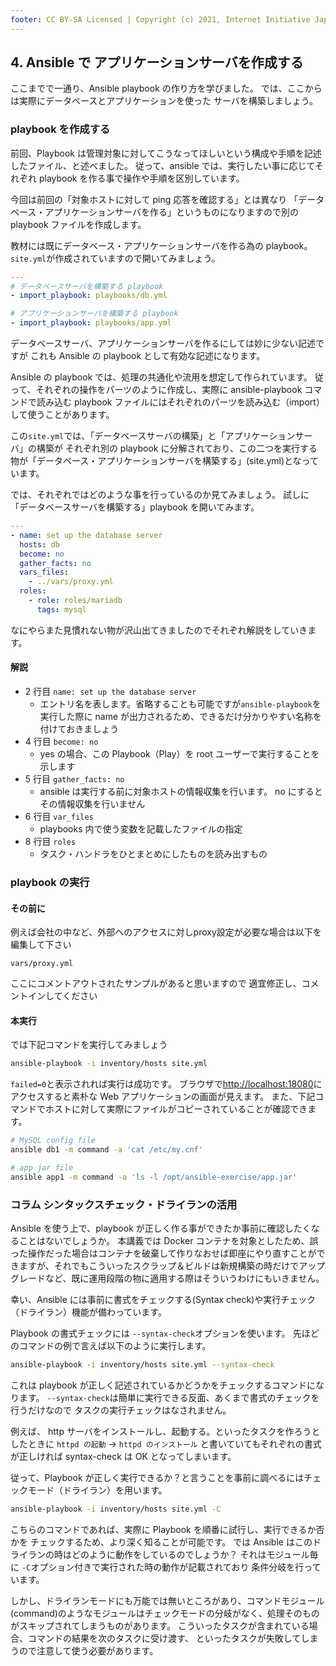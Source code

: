 ```yaml
---
footer: CC BY-SA Licensed | Copyright (c) 2021, Internet Initiative Japan Inc.
---
```


## 4. Ansible で アプリケーションサーバを作成する

ここまでで一通り、Ansible playbook の作り方を学びました。
では、ここからは実際にデータベースとアプリケーションを使った
サーバを構築しましょう。

### playbook を作成する

前回、Playbook は管理対象に対してこうなってほしいという構成や手順を記述したファイル、と述べました。
従って、ansible では、実行したい事に応じてそれぞれ playbook を作る事で操作や手順を区別しています。

今回は前回の「対象ホストに対して ping 応答を確認する」とは異なり
「データベース・アプリケーションサーバを作る」というものになりますので別の playbook ファイルを作成します。

教材には既にデータベース・アプリケーションサーバを作る為の playbook。`site.yml`が作成されていますので開いてみましょう。

```yaml
---
# データベースサーバを構築する playbook
- import_playbook: playbooks/db.yml

# アプリケーションサーバを構築する playbook
- import_playbook: playbooks/app.yml
```

データベースサーバ、アプリケーションサーバを作るにしては妙に少ない記述ですが
これも Ansible の playbook として有効な記述になります。

Ansible の playbook では、処理の共通化や流用を想定して作られています。
従って、それぞれの操作をパーツのように作成し、実際に ansible-playbook コマンドで読み込む
playbook ファイルにはそれぞれのパーツを読み込む（import）して使うことがあります。

この`site.yml`では、「データベースサーバの構築」と「アプリケーションサーバ」の構築が
それぞれ別の playbook に分解されており、この二つを実行する物が「データベース・アプリケーションサーバを構築する」(site.yml)となっています。

では、それぞれではどのような事を行っているのか見てみましょう。
試しに「データベースサーバを構築する」playbook を開いてみます。

```yaml
---
- name: set up the database server
  hosts: db
  become: no
  gather_facts: no
  vars_files:
    - ../vars/proxy.yml
  roles:
    - role: roles/mariadb
      tags: mysql
```

なにやらまた見慣れない物が沢山出てきましたのでそれぞれ解説をしていきます。

#### 解説

- 2 行目 `name: set up the database server`
  - エントリ名を表します。省略することも可能ですが`ansible-playbook`を実行した際に name が出力されるため、できるだけ分かりやすい名称を付けておきましょう
- 4 行目 `become: no`
  - yes の場合、この Playbook（Play）を root ユーザーで実行することを示します
- 5 行目 `gather_facts: no`
  - ansible は実行する前に対象ホストの情報収集を行います。 no にするとその情報収集を行いません
- 6 行目 `var_files`
  - playbooks 内で使う変数を記載したファイルの指定
- 8 行目 `roles`
  - タスク・ハンドラをひとまとめにしたものを読み出すもの

### playbook の実行


#### その前に

例えば会社の中など、外部へのアクセスに対しproxy設定が必要な場合は以下を編集して下さい

`vars/proxy.yml`

ここにコメントアウトされたサンプルがあると思いますので
適宜修正し、コメントインしてください


#### 本実行

では下記コマンドを実行してみましょう

```sh
ansible-playbook -i inventory/hosts site.yml
```

`failed=0`と表示されれば実行は成功です。
ブラウザで<http://localhost:18080>にアクセスすると素朴な Web アプリケーションの画面が見えます。
また、下記コマンドでホストに対して実際にファイルがコピーされていることが確認できます。

```sh
# MySQL config file
ansible db1 -m command -a 'cat /etc/my.cnf'

# app jar file
ansible app1 -m command -a 'ls -l /opt/ansible-exercise/app.jar'
```

### コラム シンタックスチェック・ドライランの活用

Ansible を使う上で、playbook が正しく作る事ができたか事前に確認したくなることはないでしょうか。
本講義では Docker コンテナを対象としたため、誤った操作だった場合はコンテナを破棄して作りなおせば即座にやり直すことができますが、それでもこういったスクラップ＆ビルドは新規構築の時だけでアップグレードなど、既に運用段階の物に適用する際はそういうわけにもいきません。

幸い、Ansible には事前に書式をチェックする(Syntax check)や実行チェック（ドライラン）機能が備わっています。

Playbook の書式チェックには `--syntax-check`オプションを使います。
先ほどのコマンドの例で言えば以下のように実行します。

```sh
ansible-playbook -i inventory/hosts site.yml --syntax-check
```

これは playbook が正しく記述されているかどうかをチェックするコマンドになります。
`--syntax-check`は簡単に実行できる反面、あくまで書式のチェックを行うだけなので
タスクの実行チェックはなされません。

例えば、 http サーバをインストールし、起動する。といったタスクを作ろうとしたときに
`httpd の起動` -> `httpd のインストール` と書いていてもそれぞれの書式が正しければ
syntax-check は OK となってしまいます。

従って、Playbook が正しく実行できるか？と言うことを事前に調べるにはチェックモード（ドライラン）を用います。

```sh
ansible-playbook -i inventory/hosts site.yml -C
```

こちらのコマンドであれば、実際に Playbook を順番に試行し、実行できるか否かを
チェックするため、より深く知ることが可能です。
では Ansible はこのドライランの時はどのように動作をしているのでしょうか？
それはモジュール毎に `-C`オプション付きで実行された時の動作が記載されており
条件分岐を行っています。

しかし、ドライランモードにも万能では無いところがあり、コマンドモジュール(command)のようなモジュールはチェックモードの分岐がなく、処理そのものがスキップされてしまうものがあります。
こういったタスクが含まれている場合、コマンドの結果を次のタスクに受け渡す、
といったタスクが失敗してしまうので注意して使う必要があります。

<credit-footer/>
